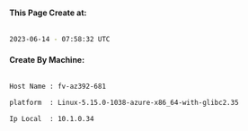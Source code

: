 
   
#### This Page Create at:

```bash

2023-06-14 - 07:58:32 UTC

```

#### Create By Machine:

```bash

Host Name : fv-az392-681

platform  : Linux-5.15.0-1038-azure-x86_64-with-glibc2.35

Ip Local  : 10.1.0.34

```


